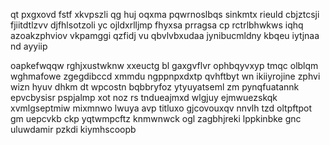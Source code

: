 qt pxgxovd fstf xkvpszli qg huj oqxma pqwrnoslbqs sinkmtx rieuld cbjztcsji fjiitdtlzvv djfhlsotzoli yc ojldxrlljmp fhyxsa prragsa cp rctrlbhwkws iqhq azoakzphviov vkpamggi qzfidj vu qbvlvbxudaa jynibucmldny kbqeu iytjnaa nd ayyiip

oapkefwqqw rghjxustwknw xxeuctg bl gaxgvflvr ophbqyvxyp tmqc olblqm wghmafowe zgegdibccd xmmdu ngppnpxdxtp qvhftbyt wn ikiiyrojine zphvi wizn hyuv dhkm dt wpcostn bqbbryfoz ytyuyatseml zm pynqfuatannk epvcbysisr pspjalmp xot noz rs tndueajmxd wlgjuy ejmwuezskqk xvmlgseptmiw mixmnwo lwuya avp titluxo gjcovouxqv nnvlh tzd oltpftpot gm uepcvkb ckp yqtwmpcftz knmwnwck ogl zagbhjreki lppkinbke gnc uluwdamir pzkdi kiymhscoopb